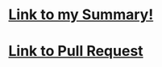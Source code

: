 # [Link to my Summary!](https://ezzik1.github.io/rsschool-cv)
# [Link to Pull Request](https://github.com/ezzik1/rsschool-cv/pull/4)

